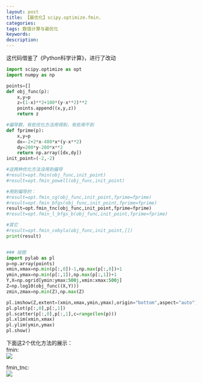 ```yaml
---
layout: post
title: 【最优化】scipy.optimize.fmin.
categories: 
tags: 数值计算与最优化
keywords:
description:
---
```




这代码借鉴了《Python科学计算》，进行了改动  

```py
import scipy.optimize as opt
import numpy as np

points=[]
def obj_func(p):
    x,y=p
    z=(1-x)**2+100*(y-x**2)**2
    points.append((x,y,z))
    return z

#偏导数，有些优化方法用得到，有些用不到
def fprime(p):
    x,y=p
    dx=-2+2*x-400*x*(y-x**2)
    dy=200*y-200*x**2
    return np.array([dx,dy])
init_point=(-2,-2)

#这两种优化方法没用到偏导
#result=opt.fmin(obj_func,init_point)
#result=opt.fmin_powell(obj_func,init_point)

#用到偏导的：
#result=opt.fmin_cg(obj_func,init_point,fprime=fprime)
#result=opt.fmin_bfgs(obj_func,init_point,fprime=fprime)
result=opt.fmin_tnc(obj_func,init_point,fprime=fprime)
#result=opt.fmin_l_bfgs_b(obj_func,init_point,fprime=fprime)

#其它
#result=opt.fmin_cobyla(obj_func,init_point,[])
print(result)


### 绘图
import pylab as pl
p=np.array(points)
xmin,xmax=np.min(p[:,0])-1,np.max(p[:,0])+1
ymin,ymax=np.min(p[:,1]),np.max(p[:,1])+1
Y,X=np.ogrid[ymin:ymax:500j,xmin:xmax:500j]
Z=np.log10(obj_func((X,Y)))
zmin,zmax=np.min(Z),np.max(Z)

pl.imshow(Z,extent=(xmin,xmax,ymin,ymax),origin="bottom",aspect="auto")
pl.plot(p[:,0],p[:,1])
pl.scatter(p[:,0],p[:,1],c=range(len(p)))
pl.xlim(xmin,xmax)
pl.ylim(ymin,ymax)
pl.show()
```
下面这2个优化方法的展示：  
fmin:  
<img src='http://www.guofei.site/public/postimg/fmin.png'>

fmin_tnc:  
<img src='http://www.guofei.site/public/postimg/fmin_tnc.png'>
